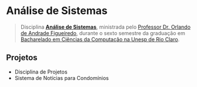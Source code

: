 # Análise de Sistemas #

> Disciplina [**Análise de Sistemas**](https://igce.rc.unesp.br/Home/Instituicao/DiretoriaTecnicaAcademica/graduacao/ema9089---analise-de-sistemas.pdf), ministrada pelo [Professor Dr. Orlando de Andrade Figueiredo](https://igce.rc.unesp.br/#!/departamentos/demac/docentes/orlando-de-andrade-figueiredo/), durante o sexto semestre da graduação em [Bacharelado em Ciências da Computação na Unesp de Rio Claro](https://igce.rc.unesp.br/#!/departamentos/demac/pagina-do-curso-de-bcc/home/).

## Projetos ##
- Disciplina de Projetos
- Sistema de Notícias para Condomínios
